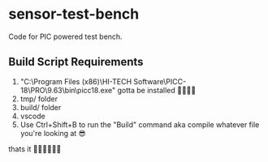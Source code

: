 # sensor-test-bench
Code for PIC powered test bench.

## Build Script Requirements

1. "C:\Program Files (x86)\HI-TECH Software\PICC-18\PRO\9.63\bin\picc18.exe" gotta be installed 👍🏽👍🏽
2. tmp/ folder
3. build/ folder
4. vscode
5. Use Ctrl+Shift+B to run the "Build" command aka compile whatever file you're looking at 😎

thats it 👍🏽👍🏽👍🏽
